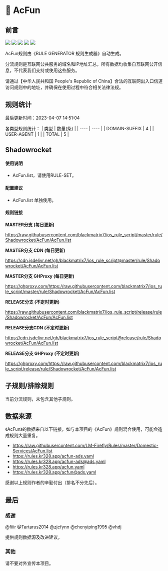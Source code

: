 # 🧸 AcFun

## 前言

![](https://shields.io/badge/-移除重复规则-ff69b4) ![](https://shields.io/badge/-DOMAIN与DOMAIN--SUFFIX合并-green) ![](https://shields.io/badge/-DOMAIN--SUFFIX间合并-critical) ![](https://shields.io/badge/-DOMAIN--SUFFIX与DOMAIN--KEYWORD合并-blue) ![](https://shields.io/badge/-IP--CIDR(6)合并-blueviolet) 

AcFun规则由《RULE GENERATOR 规则生成器》自动生成。

分流规则是互联网公共服务的域名和IP地址汇总，所有数据均收集自互联网公开信息，不代表我们支持或使用这些服务。

请通过【中华人民共和国 People's Republic of China】合法的互联网出入口信道访问规则中的地址，并确保在使用过程中符合相关法律法规。

## 规则统计

最后更新时间：2023-04-07 14:51:04

各类型规则统计：
| 类型 | 数量(条)  | 
| ---- | ----  |
| DOMAIN-SUFFIX | 4  | 
| USER-AGENT | 1  | 
| TOTAL | 5  | 


## Shadowrocket 

#### 使用说明
- AcFun.list，请使用RULE-SET。

#### 配置建议
- AcFun.list 单独使用。

#### 规则链接
**MASTER分支 (每日更新)**

https://raw.githubusercontent.com/blackmatrix7/ios_rule_script/master/rule/Shadowrocket/AcFun/AcFun.list

**MASTER分支 CDN (每日更新)**

https://cdn.jsdelivr.net/gh/blackmatrix7/ios_rule_script@master/rule/Shadowrocket/AcFun/AcFun.list

**MASTER分支 GHProxy (每日更新)**

https://ghproxy.com/https://raw.githubusercontent.com/blackmatrix7/ios_rule_script/master/rule/Shadowrocket/AcFun/AcFun.list

**RELEASE分支 (不定时更新)**

https://raw.githubusercontent.com/blackmatrix7/ios_rule_script/release/rule/Shadowrocket/AcFun/AcFun.list

**RELEASE分支CDN (不定时更新)**

https://cdn.jsdelivr.net/gh/blackmatrix7/ios_rule_script@release/rule/Shadowrocket/AcFun/AcFun.list

**RELEASE分支 GHProxy (不定时更新)**

https://ghproxy.com/https://raw.githubusercontent.com/blackmatrix7/ios_rule_script/release/rule/Shadowrocket/AcFun/AcFun.list

## 子规则/排除规则


当前分流规则，未包含其他子规则。

## 数据来源

《AcFun》的数据来自以下链接，如与本项目的《AcFun》规则混合使用，可能会造成规则大量重复。

- https://raw.githubusercontent.com/LM-Firefly/Rules/master/Domestic-Services/AcFun.list
- https://rules.kr328.app/acfun-ads.yaml
- https://rules.kr328.app/acfun-ads@ads.yaml
- https://rules.kr328.app/acfun.yaml
- https://rules.kr328.app/acfun@ads.yaml


感谢以上规则作者的辛勤付出（排名不分先后）。

## 最后

### 感谢

[@fiiir](https://github.com/fiiir) [@Tartarus2014](https://github.com/Tartarus2014) [@zjcfynn](https://github.com/zjcfynn) [@chenyiping1995](https://github.com/chenyiping1995) [@vhdj](https://github.com/vhdj)

提供规则数据源及改进建议。

### 其他

请不要对外宣传本项目。